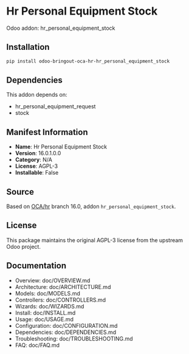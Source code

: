 # Hr Personal Equipment Stock

Odoo addon: hr_personal_equipment_stock

## Installation

```bash
pip install odoo-bringout-oca-hr-hr_personal_equipment_stock
```

## Dependencies

This addon depends on:
- hr_personal_equipment_request
- stock

## Manifest Information

- **Name**: Hr Personal Equipment Stock
- **Version**: 16.0.1.0.0
- **Category**: N/A
- **License**: AGPL-3
- **Installable**: False

## Source

Based on [OCA/hr](https://github.com/OCA/hr) branch 16.0, addon `hr_personal_equipment_stock`.

## License

This package maintains the original AGPL-3 license from the upstream Odoo project.

## Documentation

- Overview: doc/OVERVIEW.md
- Architecture: doc/ARCHITECTURE.md
- Models: doc/MODELS.md
- Controllers: doc/CONTROLLERS.md
- Wizards: doc/WIZARDS.md
- Install: doc/INSTALL.md
- Usage: doc/USAGE.md
- Configuration: doc/CONFIGURATION.md
- Dependencies: doc/DEPENDENCIES.md
- Troubleshooting: doc/TROUBLESHOOTING.md
- FAQ: doc/FAQ.md
